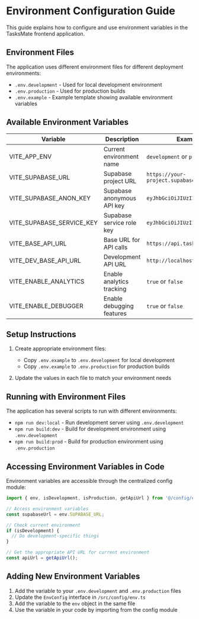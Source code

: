 # Environment Configuration Guide

This guide explains how to configure and use environment variables in the TasksMate frontend application.

## Environment Files

The application uses different environment files for different deployment environments:

- `.env.development` - Used for local development environment
- `.env.production` - Used for production builds
- `.env.example` - Example template showing available environment variables

## Available Environment Variables

| Variable | Description | Example |
|----------|-------------|---------|
| VITE_APP_ENV | Current environment name | `development` or `production` |
| VITE_SUPABASE_URL | Supabase project URL | `https://your-project.supabase.co` |
| VITE_SUPABASE_ANON_KEY | Supabase anonymous API key | `eyJhbGciOiJIUzI1NiIsInR5c...` |
| VITE_SUPABASE_SERVICE_KEY | Supabase service role key | `eyJhbGciOiJIUzI1NiIsInR5c...` |
| VITE_BASE_API_URL | Base URL for API calls | `https://api.tasksmate.com` |
| VITE_DEV_BASE_API_URL | Development API URL | `http://localhost:8000` |
| VITE_ENABLE_ANALYTICS | Enable analytics tracking | `true` or `false` |
| VITE_ENABLE_DEBUGGER | Enable debugging features | `true` or `false` |

## Setup Instructions

1. Create appropriate environment files:
   - Copy `.env.example` to `.env.development` for local development
   - Copy `.env.example` to `.env.production` for production builds

2. Update the values in each file to match your environment needs

## Running with Environment Files

The application has several scripts to run with different environments:

- `npm run dev:local` - Run development server using `.env.development`
- `npm run build:dev` - Build for development environment using `.env.development`
- `npm run build:prod` - Build for production environment using `.env.production`

## Accessing Environment Variables in Code

Environment variables are accessible through the centralized config module:

```typescript
import { env, isDevelopment, isProduction, getApiUrl } from '@/config/env';

// Access environment variables
const supabaseUrl = env.SUPABASE_URL;

// Check current environment
if (isDevelopment) {
  // Do development-specific things
}

// Get the appropriate API URL for current environment
const apiUrl = getApiUrl();
```

## Adding New Environment Variables

1. Add the variable to your `.env.development` and `.env.production` files
2. Update the `EnvConfig` interface in `/src/config/env.ts`
3. Add the variable to the `env` object in the same file
4. Use the variable in your code by importing from the config module
